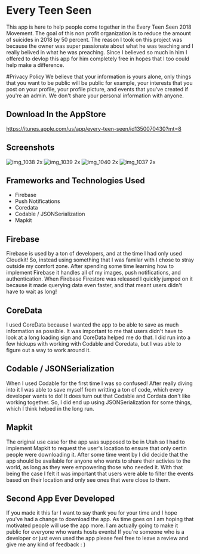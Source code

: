 # Every Teen Seen
This app is here to help people come together in the Every Teen Seen 2018 Movement. The goal of this non profit organization is to reduce the amount of suicides in 2018 by 50 percent.
The reason I took on this project was because the owner was super passionate about what he was teaching and I really belived in what he was preaching. Since I believed so much in him I
offered to devlop this app for him completely free in hopes that I too could help make a difference.

#Privacy Policy 
We believe that your information is yours alone, only things that you want to be public will be public for example, your interests that you post on your profile, your profile picture, and events that you've created if you're an admin. We don't share your personal information with anyone.

## Download In the AppStore
https://itunes.apple.com/us/app/every-teen-seen/id1350070430?mt=8

## Screenshots
![img_1038 2x](https://user-images.githubusercontent.com/31580350/50669272-68811a80-0f81-11e9-84d5-b40d9fdce5c6.png)
![img_1039 2x](https://user-images.githubusercontent.com/31580350/50669273-68811a80-0f81-11e9-87e4-136bf7568085.png)
![img_1040 2x](https://user-images.githubusercontent.com/31580350/50669274-68811a80-0f81-11e9-9b17-b61dcf3b2587.png)
![img_1037 2x](https://user-images.githubusercontent.com/31580350/50669276-6919b100-0f81-11e9-84c1-7d13c4fd9a8b.png)

## Frameworks and Technologies Used 
- Firebase
- Push Notifications
- Coredata 
- Codable / JSONSerialization 
- Mapkit

## Firebase 
Firebase is used by a ton of developers, and at the time I had only used Cloudkit! So, instead using something that I was  familar with I chose to stray outside my comfort zone. After spending some time learning how to implement Firebase  it handles all of my images, push notifications, and authentication. When Firebase Firestore was released I quickly jumped on it because it made querying data even faster, and that meant users didn't have to wait as long! 

## CoreData 
I used CoreData because I wanted the app to be able to save as much information as possible. It was important to me that users didn't have to look at a long loading sign and CoreData helped me do that. I did run into a few hickups with working with Codable and Coredata, but I was able to figure out a way to work around it. 

## Codable / JSONSerialization
When I used Codable for the first time I was so confused! After really diving into it I was able to save myself from writting a ton of code, which every developer wants to do! It does turn out that Codable and Cordata don't like working together. So, I did end up using JSONSerialization for some things, which I think helped in the long run.

## Mapkit
The original use case for the app was supposed to be in Utah so I had to implement Mapkit to request the user's location to ensure that only certin people were downloading it. After some time went by I did decide that the app should be available for anyone who wants to share their activies to the world, as long as they were empowering those who needed it. With that being the case I felt it was important that users were able to filter the events based on their location and only see ones that were close to them. 

## Second App Ever Developed
If you made it this far I want to say thank you for your time and I hope you've had a change to download the app. As time goes on I am hoping that motivated people will use the app more. I am actually going to make it public for everyone who wants hosts events! If you're someone who is a developer or just even used the app please feel free to leave a review and give me any kind of feedback : ) 
